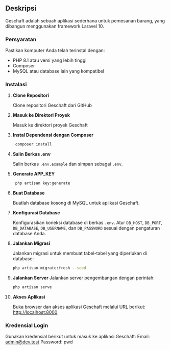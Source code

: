 ## Deskripsi

Geschaft adalah sebuah aplikasi sederhana untuk pemesanan barang, yang dibangun menggunakan framework Laravel 10.

### Persyaratan

Pastikan komputer Anda telah terinstal dengan:
-   PHP 8.1 atau versi yang lebih tinggi
-   Composer
-   MySQL atau database lain yang kompatibel

### Instalasi
1. **Clone Repositori**

   Clone repositori Geschaft dari GitHub

3. **Masuk ke Direktori Proyek**

   Masuk ke direktori proyek Geschaft

5. **Instal Dependensi dengan Composer**

   ```bash
    composer install
    ```

7. **Salin Berkas .env**

   Salin berkas `.env.example` dan simpan sebagai `.env`.

9. **Generate APP_KEY**

   ```bash
    php artisan key:generate
    ```

11. **Buat Database**

    Buatlah database kosong di MySQL untuk aplikasi Geschaft.

13. **Konfigurasi Database**

    Konfigurasikan koneksi database di berkas `.env`. Atur `DB_HOST`, `DB_PORT`, `DB_DATABASE`, `DB_USERNAME`, dan `DB_PASSWORD` sesuai dengan pengaturan database Anda.

15. **Jalankan Migrasi**

    Jalankan migrasi untuk membuat tabel-tabel yang diperlukan di database:
    ```bash
    php artisan migrate:fresh --seed
    ```

17. **Jalankan Server**
    Jalankan server pengembangan dengan perintah:
    ```bash
    php artisan serve
    ```

18. **Akses Aplikasi**

    Buka browser dan akses aplikasi Geschaft melalui URL berikut: [http://localhost:8000](http://localhost:8000)

### Kredensial Login

Gunakan kredensial berikut untuk masuk ke aplikasi Geschaft:
Email: admin@dev.test
Password: pwd
